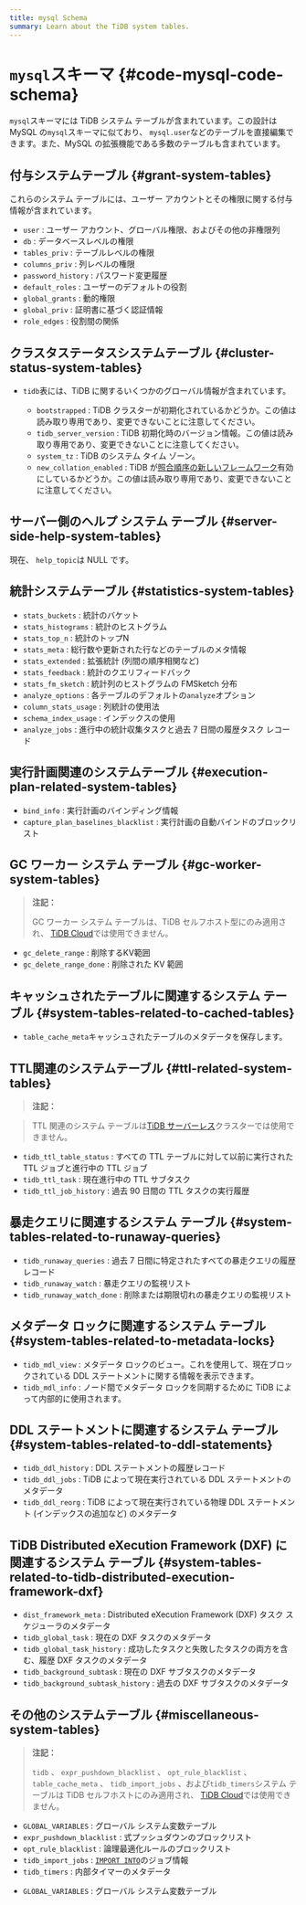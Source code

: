 ```yaml
---
title: mysql Schema
summary: Learn about the TiDB system tables.
---
```


# <code>mysql</code>スキーマ {#code-mysql-code-schema}

`mysql`スキーマには TiDB システム テーブルが含まれています。この設計は MySQL の`mysql`スキーマに似ており、 `mysql.user`などのテーブルを直接編集できます。また、MySQL の拡張機能である多数のテーブルも含まれています。

## 付与システムテーブル {#grant-system-tables}

これらのシステム テーブルには、ユーザー アカウントとその権限に関する付与情報が含まれています。

-   `user` : ユーザー アカウント、グローバル権限、およびその他の非権限列
-   `db` : データベースレベルの権限
-   `tables_priv` : テーブルレベルの権限
-   `columns_priv` : 列レベルの権限
-   `password_history` : パスワード変更履歴
-   `default_roles` : ユーザーのデフォルトの役割
-   `global_grants` : 動的権限
-   `global_priv` : 証明書に基づく認証情報
-   `role_edges` : 役割間の関係

## クラスタステータスシステムテーブル {#cluster-status-system-tables}

-   `tidb`表には、TiDB に関するいくつかのグローバル情報が含まれています。

    -   `bootstrapped` : TiDB クラスターが初期化されているかどうか。この値は読み取り専用であり、変更できないことに注意してください。
    -   `tidb_server_version` : TiDB 初期化時のバージョン情報。この値は読み取り専用であり、変更できないことに注意してください。
    -   `system_tz` : TiDB のシステム タイム ゾーン。
    -   `new_collation_enabled` : TiDB が[照合順序の新しいフレームワーク](/character-set-and-collation.md#new-framework-for-collations)有効にしているかどうか。この値は読み取り専用であり、変更できないことに注意してください。

## サーバー側のヘルプ システム テーブル {#server-side-help-system-tables}

現在、 `help_topic`は NULL です。

## 統計システムテーブル {#statistics-system-tables}

-   `stats_buckets` : 統計のバケット
-   `stats_histograms` : 統計のヒストグラム
-   `stats_top_n` : 統計のトップN
-   `stats_meta` : 総行数や更新された行などのテーブルのメタ情報
-   `stats_extended` : 拡張統計 (列間の順序相関など)
-   `stats_feedback` : 統計のクエリフィードバック
-   `stats_fm_sketch` : 統計列のヒストグラムの FMSketch 分布
-   `analyze_options` : 各テーブルのデフォルトの`analyze`オプション
-   `column_stats_usage` : 列統計の使用法
-   `schema_index_usage` : インデックスの使用
-   `analyze_jobs` : 進行中の統計収集タスクと過去 7 日間の履歴タスク レコード

## 実行計画関連のシステムテーブル {#execution-plan-related-system-tables}

-   `bind_info` : 実行計画のバインディング情報
-   `capture_plan_baselines_blacklist` : 実行計画の自動バインドのブロックリスト

## GC ワーカー システム テーブル {#gc-worker-system-tables}

> **注記：**
>
> GC ワーカー システム テーブルは、TiDB セルフホスト型にのみ適用され、 [TiDB Cloud](https://docs.pingcap.com/tidbcloud/)では使用できません。

-   `gc_delete_range` : 削除するKV範囲
-   `gc_delete_range_done` : 削除された KV 範囲

## キャッシュされたテーブルに関連するシステム テーブル {#system-tables-related-to-cached-tables}

-   `table_cache_meta`キャッシュされたテーブルのメタデータを保存します。

## TTL関連のシステムテーブル {#ttl-related-system-tables}

> **注記：**

> TTL 関連のシステム テーブルは[TiDB サーバーレス](https://docs.pingcap.com/tidbcloud/select-cluster-tier#tidb-serverless)クラスターでは使用できません。

-   `tidb_ttl_table_status` : すべての TTL テーブルに対して以前に実行された TTL ジョブと進行中の TTL ジョブ
-   `tidb_ttl_task` : 現在進行中の TTL サブタスク
-   `tidb_ttl_job_history` : 過去 90 日間の TTL タスクの実行履歴

## 暴走クエリに関連するシステム テーブル {#system-tables-related-to-runaway-queries}

-   `tidb_runaway_queries` : 過去 7 日間に特定されたすべての暴走クエリの履歴レコード
-   `tidb_runaway_watch` : 暴走クエリの監視リスト
-   `tidb_runaway_watch_done` : 削除または期限切れの暴走クエリの監視リスト

## メタデータ ロックに関連するシステム テーブル {#system-tables-related-to-metadata-locks}

-   `tidb_mdl_view` : メタデータ ロックのビュー。これを使用して、現在ブロックされている DDL ステートメントに関する情報を表示できます。
-   `tidb_mdl_info` : ノード間でメタデータ ロックを同期するために TiDB によって内部的に使用されます。

## DDL ステートメントに関連するシステム テーブル {#system-tables-related-to-ddl-statements}

-   `tidb_ddl_history` : DDL ステートメントの履歴レコード
-   `tidb_ddl_jobs` : TiDB によって現在実行されている DDL ステートメントのメタデータ
-   `tidb_ddl_reorg` : TiDB によって現在実行されている物理 DDL ステートメント (インデックスの追加など) のメタデータ

## TiDB Distributed eXecution Framework (DXF) に関連するシステム テーブル {#system-tables-related-to-tidb-distributed-execution-framework-dxf}

-   `dist_framework_meta` : Distributed eXecution Framework (DXF) タスク スケジューラのメタデータ
-   `tidb_global_task` : 現在の DXF タスクのメタデータ
-   `tidb_global_task_history` : 成功したタスクと失敗したタスクの両方を含む、履歴 DXF タスクのメタデータ
-   `tidb_background_subtask` : 現在の DXF サブタスクのメタデータ
-   `tidb_background_subtask_history` : 過去の DXF サブタスクのメタデータ

## その他のシステムテーブル {#miscellaneous-system-tables}

<CustomContent platform="tidb">

> **注記：**
>
> `tidb` 、 `expr_pushdown_blacklist` 、 `opt_rule_blacklist` 、 `table_cache_meta` 、 `tidb_import_jobs` 、および`tidb_timers`システム テーブルは TiDB セルフホストにのみ適用され、 [TiDB Cloud](https://docs.pingcap.com/tidbcloud/)では使用できません。

-   `GLOBAL_VARIABLES` : グローバル システム変数テーブル
-   `expr_pushdown_blacklist` : 式プッシュダウンのブロックリスト
-   `opt_rule_blacklist` : 論理最適化ルールのブロックリスト
-   `tidb_import_jobs` : [`IMPORT INTO`](/sql-statements/sql-statement-import-into.md)のジョブ情報
-   `tidb_timers` : 内部タイマーのメタデータ

</CustomContent>

<CustomContent platform="tidb-cloud">

-   `GLOBAL_VARIABLES` : グローバル システム変数テーブル

</CustomContent>
